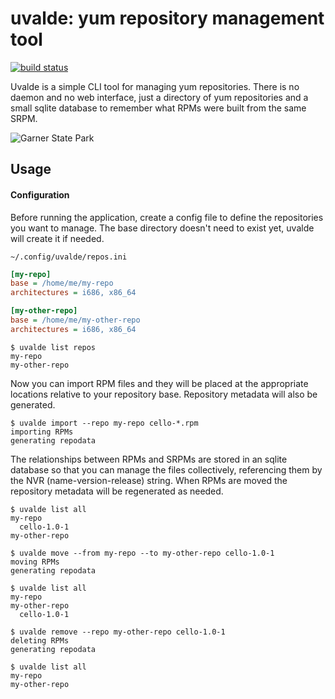 # uvalde: yum repository management tool

[![build status](https://api.cirrus-ci.com/github/carlwgeorge/uvalde.svg)](https://cirrus-ci.com/github/carlwgeorge/uvalde/master)

Uvalde is a simple CLI tool for managing yum repositories.  There is no daemon
and no web interface, just a directory of yum repositories and a small sqlite
database to remember what RPMs were built from the same SRPM.

![Garner State Park](https://tpwd.texas.gov/state-parks/garner/gallery/GARNER-SP_HDR_3941.jpg)

## Usage

#### Configuration

Before running the application, create a config file to define the repositories
you want to manage.  The base directory doesn't need to exist yet, uvalde will
create it if needed.

`~/.config/uvalde/repos.ini`
```ini
[my-repo]
base = /home/me/my-repo
architectures = i686, x86_64

[my-other-repo]
base = /home/me/my-other-repo
architectures = i686, x86_64
```
```
$ uvalde list repos
my-repo
my-other-repo
```

Now you can import RPM files and they will be placed at the appropriate
locations relative to your repository base.  Repository metadata will also be
generated.

```
$ uvalde import --repo my-repo cello-*.rpm
importing RPMs
generating repodata
```

The relationships between RPMs and SRPMs are stored in an sqlite database so
that you can manage the files collectively, referencing them by the NVR
(name-version-release) string.  When RPMs are moved the repository metadata
will be regenerated as needed.

```
$ uvalde list all
my-repo
  cello-1.0-1
my-other-repo
```
```
$ uvalde move --from my-repo --to my-other-repo cello-1.0-1
moving RPMs
generating repodata
```
```
$ uvalde list all
my-repo
my-other-repo
  cello-1.0-1
```
```
$ uvalde remove --repo my-other-repo cello-1.0-1
deleting RPMs
generating repodata
```
```
$ uvalde list all
my-repo
my-other-repo
```
